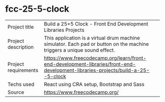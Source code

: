 # fcc-25-5-clock

|                      |                                                                                                                                 |
| -------------------- | ------------------------------------------------------------------------------------------------------------------------------- |
| Project title        | Build a 25+5 Clock - Front End Development Libraries Projects                                                                   |
| Project description  | This application is a virtual drum machine simulator. Each pad or button on the machine triggers a unique sound effect.         |
| Project requirements | https://www.freecodecamp.org/learn/front-end-development-libraries/front-end-development-libraries-projects/build-a-25--5-clock |
| Techs used           | React using CRA setup, Bootstrap and Sass                                                                                |
| Source               | https://www.freecodecamp.org/                                                                                                   |
